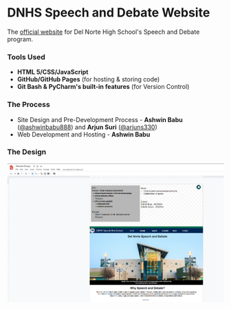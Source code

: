# DNHS Speech and Debate Website
The [official website](https://dnhs-speech-and-debate.github.io/Speech-and-Debate-Website/) for Del Norte High School's Speech and Debate program.

### Tools Used
- **HTML 5/CSS/JavaScript**
- **GitHub/GitHub Pages** (for hosting & storing code)
- **Git Bash & PyCharm's built-in features** (for Version Control)

### The Process
- Site Design and Pre-Development Process - **Ashwin Babu** ([@ashwinbabu888](https://github.com/ashwinbabu888)) and **Arjun Suri** ([@arjuns330](https://github.com/arjuns330))
- Web Development and Hosting - **Ashwin Babu**

### The Design
![Site Design](docs/img/site-design.PNG)
